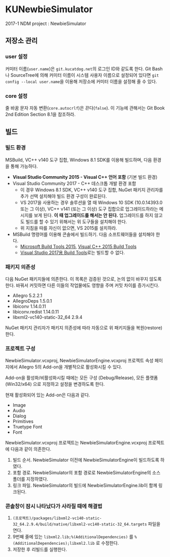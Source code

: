 # KUNewbieSimulator

2017-1 NDM project : NewbieSimulator

## 저장소 관리

### user 설정

커미터 이름(`user.name`)은 `git.kucatdog.net`의 로그인 ID와 같도록 한다. Git Bash나 SourceTree에 의해 커미터 이름이 시스템 사용자 이름으로 설정되어 있다면 `git config --local user.name`을 이용해 저장소에 커미터 이름을 설정해 줄 수 있다.

### core 설정

줄 바꿈 문자 자동 변환(`core.autocrlf`)은 끈다(`false`). 이 기능에 관해서는 Git Book 2nd Edition Section 8.1을 참조하라.

## 빌드

### 빌드 환경

MSBuild, VC++ v140 도구 집합, Windows 8.1 SDK를 이용해 빌드하며, 다음 환경을 통해 가능하다.

* **Visual Studio Community 2015 - Visual C++ 언어 포함** (기본 빌드 환경)
* Visual Studio Community 2017 - C++ 데스크톱 개발 환경 포함
    * 이 경우 Windows 8.1 SDK, VC++ v140 도구 집합, NuGet 패키지 관리자를 추가 선택 설치해야 빌드 환경 구성이 완료된다.
    * VS 2017을 사용하는 경우 솔루션을 열 때 Windows 10 SDK (10.0.14393.0 또는 그 이상), VC++ v141 (또는 그 이상) 도구 집합으로 업그레이드하라는 메시지를 보게 된다. **이 때 업그레이드를 해서는 안 된다.** 업그레이드를 하지 않고도 빌드를 할 수 있기 위해서는 위 도구들을 설치해야 한다.
    * 위 지침을 따를 자신이 없으면, VS 2015를 설치하라.
* MSBuild 명령어를 이용해 콘솔에서 빌드하기. 다음 소프트웨어들을 설치해야 한다.
    * [Microsoft Build Tools 2015](https://www.microsoft.com/en-us/download/details.aspx?id=48159), [Visual C++ 2015 Build Tools](http://landinghub.visualstudio.com/visual-cpp-build-tools)
    * [Visual Studio 2017용 Build Tools](https://go.microsoft.com/fwlink/?linkid=840931)로는 빌드할 수 없다.

### 패키지 의존성

다음 NuGet 패키지들에 의존한다. 이 목록은 검증된 것으로, 논의 없이 바꾸지 않도록 한다. 바꿔서 커밋하면 다른 이들의 작업물에도 영향을 주며 커밋 차이를 증가시킨다.

* Allegro 5.2.2.1
* AllegroDeps 1.5.0.1
* libiconv 1.14.0.11
* libiconv.redist 1.14.0.11
* libxml2-vc140-static-32_64 2.9.4

NuGet 패키지 관리자가 패키지 의존성에 따라 자동으로 위 패키지들을 복원(restore)한다.

### 프로젝트 구성

NewbieSimulator.vcxproj, NewbieSimulatorEngine.vcxproj 프로젝트 속성 페이지에서 Allegro 5의 Add-on을 개별적으로 활성화시킬 수 있다.

Add-on을 활성화/비활성화시킬 때에는 모든 구성 (Debug/Release), 모든 플랫폼 (Win32/x64) 으로 지정하고 설정을 변경하도록 한다.

현재 활성화되어 있는 Add-on은 다음과 같다.

* Image
* Audio
* Dialog
* Primitives
* Truetype Font
* Font

NewbieSimulator.vcxproj 프로젝트는 NewbieSimulatorEngine.vcxproj 프로젝트에 다음과 같이 의존한다.

1. 빌드 순서. NewbieSimulator 이전에 NewbieSimulatorEngine이 빌드하도록 하였다.
2. 포함 경로. NewbieSimulator의 포함 경로로 NewbieSimulatorEngine의 소스 폴더를 지정하였다.
3. 링크 파일. NewbieSimulator의 빌드에 NewbieSimulatorEngine.lib이 함께 링크된다.

### 콘솔창이 잠시 나타났다가 사라질 때에 해결법

1. `(프로젝트)/packages/libxml2-vc140-static-32_64.2.9.4/build/native/libxml2-vc140-static-32_64.targets` 파일을 연다.
2. 9번째 줄에 있는 `libxml2.lib;%(AdditionalDependencies)` 를 `%(AdditionalDependencies);libxml2.lib` 로 수정한다.
3. 저장한 후 리빌드를 실행한다.
